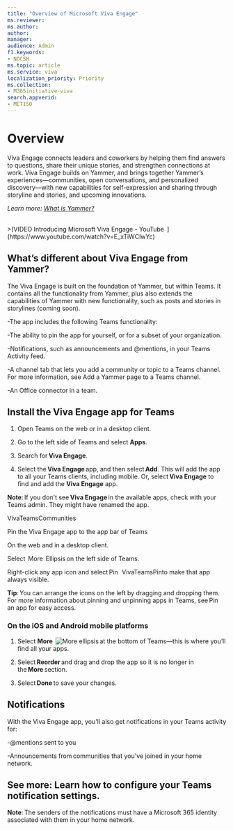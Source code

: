 ```yaml
---
title: "Overview of Microsoft Viva Engage"
ms.reviewer: 
ms.author: 
author: 
manager: 
audience: Admin
f1.keywords:
- NOCSH
ms.topic: article
ms.service: viva
localization_priority: Priority
ms.collection:  
- M365initiative-viva
search.appverid:
- MET150
---
```

# Overview
Viva Engage connects leaders and coworkers by helping them find answers to questions, share their unique stories, and strengthen connections at work. Viva Engage builds on Yammer, and brings together Yammer’s experiences—communities, open conversations, and personalized discovery—with new capabilities for self-expression and sharing through storyline and stories, and upcoming innovations. 

*Learn more: [What is Yammer?](url)*

<br/>
>[VIDEO Introducing Microsoft Viva Engage - YouTube  
](https://www.youtube.com/watch?v=E_xTiWClwYc)

<br/>

## What’s different about Viva Engage from Yammer?

The Viva Engage is built on the foundation of Yammer, but within Teams. It contains all the functionality from Yammer, plus also extends the capabilities of Yammer with new functionality, such as posts and stories in storylines (coming soon).  

-The app includes the following Teams functionality: 

-The ability to pin the app for yourself, or for a subset of your organization.

-Notifications, such as announcements and @mentions, in your Teams Activity feed. 

-A channel tab that lets you add a community or topic to a Teams channel. For more information, see Add a Yammer page to a Teams channel.

-An Office connector in a team.

## Install the Viva Engage app for Teams 

1. Open Teams on the web or in a desktop client.

2. Go to the left side of Teams and select **Apps**.

3. Search for **Viva Engage**.

4. Select the **Viva Engage** app, and then select **Add**. This will add the app to all your Teams clients, including mobile. Or, select **Viva Engage** to find and add the **Viva Engage** app.

**Note**: If you don't see **Viva Engage** in the available apps, check with your Teams admin. They might have renamed the app. 

VivaTeamsCommunities

Pin the Viva Engage app to the app bar of Teams 

On the web and in a desktop client. 

Select  More  Ellipsis on the left side of Teams.

Right-click any app icon and select Pin   VivaTeamsPinto make that app always visible.

**Tip**: You can arrange the icons on the left by dragging and dropping them. For more information about pinning and unpinning apps in Teams, see Pin an app for easy access. 

### On the iOS and Android mobile platforms 

1. Select **More**  ![More ellipsis](https://upload.wikimedia.org/wikipedia/commons/9/98/Ellipsis.svg) at the bottom of Teams—this is where you’ll find all your apps.

2. Select **Reorder** and drag and drop the app so it is no longer in the **More** section.

3. Select **Done** to save your changes.

## Notifications 

With the Viva Engage app, you'll also get notifications in your Teams activity for: 

-@mentions sent to you

-Announcements from communities that you've joined in your home network.

## See more: Learn how to configure your Teams notification settings. 

**Note**: The senders of the notifications must have a Microsoft 365 identity associated with them in your home network.  

